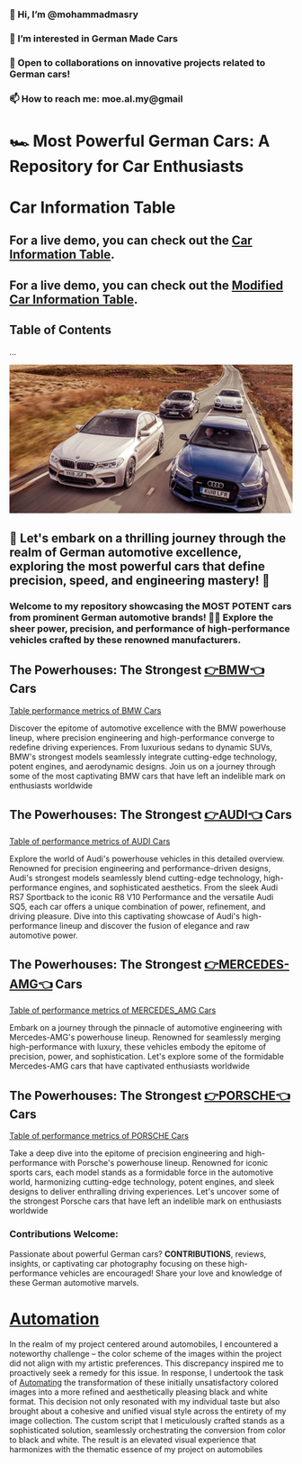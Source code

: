### 👋 Hi, I’m @mohammadmasry
### 👀 I’m interested in German Made Cars
### 💞️ Open to collaborations on innovative projects related to German cars! 
### 📫 How to reach me: moe.al.my@gmail 

# 🏎️ Most Powerful German Cars: A Repository for Car Enthusiasts 

# Car Information Table

## For a live demo, you can check out the [Car Information Table](https://23w-gbac.github.io/MOE350/code(scripts)/Char_tables.html).

## For a live demo, you can check out the [Modified Car Information Table](https://23w-gbac.github.io/MOE350/code(scripts)/mod_Char_table.html).


## Table of Contents
...


![](Colored_Images/PHOTO/German_Cars.jpg)

## 🚀 Let's embark on a thrilling journey through the realm of German automotive excellence, exploring the most powerful cars that define precision, speed, and engineering mastery! 🌟

### Welcome to my repository showcasing the **MOST POTENT** cars from prominent German automotive brands! 🚗💨 Explore the sheer power, precision, and performance of high-performance vehicles crafted by these renowned manufacturers.


## The Powerhouses: The Strongest [👉BMW👈](Cars_Brands/BMW.md) Cars
[Table performance metrics of BMW Cars](Cars_Characteristics/bmw_car_characteristics.md)

Discover the epitome of automotive excellence with the BMW powerhouse lineup, where precision engineering and high-performance converge to redefine driving experiences. From luxurious sedans to dynamic SUVs, BMW's strongest models seamlessly integrate cutting-edge technology, potent engines, and aerodynamic designs. Join us on a journey through some of the most captivating BMW cars that have left an indelible mark on enthusiasts worldwide

## The Powerhouses: The Strongest [👉AUDI👈](Cars_Brands/Audi.md) Cars
[Table of performance metrics of AUDI Cars](Cars_Characteristics/Audi_car_charectaristics.md)

Explore the world of Audi's powerhouse vehicles in this detailed overview. Renowned for precision engineering and performance-driven designs, Audi's strongest models seamlessly blend cutting-edge technology, high-performance engines, and sophisticated aesthetics. From the sleek Audi RS7 Sportback to the iconic R8 V10 Performance and the versatile Audi SQ5, each car offers a unique combination of power, refinement, and driving pleasure. Dive into this captivating showcase of Audi's high-performance lineup and discover the fusion of elegance and raw automotive power.



## The Powerhouses: The Strongest [👉MERCEDES-AMG👈](Cars_Brands/Mercedes.md) Cars
[Table of performance metrics of MERCEDES_AMG Cars](Cars_Characteristics/Mercedes_car_characteristics.md)

Embark on a journey through the pinnacle of automotive engineering with Mercedes-AMG's powerhouse lineup. Renowned for seamlessly merging high-performance with luxury, these vehicles embody the epitome of precision, power, and sophistication. Let's explore some of the formidable Mercedes-AMG cars that have captivated enthusiasts worldwide

## The Powerhouses: The Strongest [👉PORSCHE👈](Cars_Brands/Porsche.md) Cars
[Table of performance metrics of PORSCHE Cars](Cars_Characteristics/Porsche_car_charactaristics.md)


Take a deep dive into the epitome of precision engineering and high-performance with Porsche's powerhouse lineup. Renowned for iconic sports cars, each model stands as a formidable force in the automotive world, harmonizing cutting-edge technology, potent engines, and sleek designs to deliver enthralling driving experiences. Let's uncover some of the strongest Porsche cars that have left an indelible mark on enthusiasts worldwide


### Contributions Welcome:
Passionate about powerful German cars? **CONTRIBUTIONS**, reviews, insights, or captivating car photography focusing on these high-performance vehicles are encouraged! Share your love and knowledge of these German automotive marvels.

# [Automation](Automation/Automation.md)
In the realm of my project centered around automobiles, I encountered a noteworthy challenge – the color scheme of the images within the project did not align with my artistic preferences. This discrepancy inspired me to proactively seek a remedy for this issue. In response, I undertook the task of [Automating](Automation/Automation.md) the transformation of these initially unsatisfactory colored images into a more refined and aesthetically pleasing black and white format. This decision not only resonated with my individual taste but also brought about a cohesive and unified visual style across the entirety of my image collection. The custom script that I meticulously crafted stands as a sophisticated solution, seamlessly orchestrating the conversion from color to black and white. The result is an elevated visual experience that harmonizes with the thematic essence of my project on automobiles

